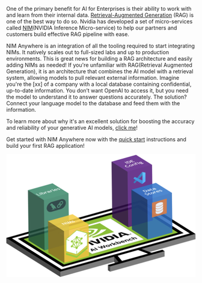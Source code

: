 One of the primary benefit for AI for Enterprises is their ability to work with and learn from their internal data. [Retrieval-Augmented Generation](https://blogs.nvidia.com/blog/what-is-retrieval-augmented-generation/) (RAG) is one of the best way to do so. Nvidia has developed a set of micro-services called [NIM](https://docs.nvidia.com/nim/large-language-models/latest/introduction.html#:~:text=NVIDIA%20NIM%20is%20a%20set,to%20inference%20with%20unparalleled%20performance)(NVIDIA Inference Micro-service) to help our partners and customers build effective RAG pipeline with ease. 

NIM Anywhere is an integration of all the tooling required to start integrating NIMs. It natively scales out to full-sized labs and up to production environments. This is great news for building a RAG architecture and easily adding NIMs as needed! If you're unfamiliar with RAG(Retrieval Augmented Generation), it is an architecture that combines the AI model with a retrieval system, allowing models to pull relevant external information. Imagine you're the [xx] of a company with a local database containing confidential, up-to-date information. You don’t want OpenAI to access it, but you need the model to understand it to answer questions accurately. The solution? Connect your language model to the database and feed them with the information. 

To learn more about why it's an excellent solution for boosting the accuracy and reliability of your generative AI models, [click me](https://blogs.nvidia.com/blog/what-is-retrieval-augmented-generation/)!

Get started with NIM Anywhere now with the [quick start](#quick-start) instructions and build your first RAG application!

![NIM Anywhere Screenshot](_static/nim-anywhere.png)
